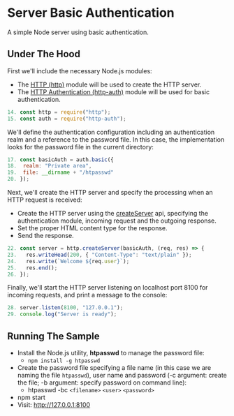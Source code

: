# Server Basic Authentication

A simple Node server using basic authentication.

## Under The Hood

First we'll include the necessary Node.js modules:

- The [HTTP (http)](https://nodejs.org/api/http.html) module will be used to create the HTTP server.
- The [HTTP Authentication (http-auth)](https://www.npmjs.com/package/http-auth) module will be used for basic authentication.

```js
14. const http = require("http");
15. const auth = require("http-auth");
```

We'll define the authentication configuration including an authentication realm and a reference to the password file. In this case, the implementation looks for the password file in the current directory:

```js
17. const basicAuth = auth.basic({
18.  realm: "Private area",
19.  file: __dirname + "/htpasswd"
20. });
```

Next, we'll create the HTTP server and specify the processing when an HTTP request is received:

- Create the HTTP server using the [createServer](https://nodejs.org/api/http.html#http_http_createserver_options_requestlistener) api, specifying the authentication module, incoming request and the outgoing response.
- Set the proper HTML content type for the response.
- Send the response.

```js
22. const server = http.createServer(basicAuth, (req, res) => {
23.   res.writeHead(200, { "Content-Type": "text/plain" });
24.   res.write(`Welcome ${req.user}`);
25.   res.end();
26. });
```

Finally, we'll start the HTTP server listening on localhost port 8100 for incoming requests, and print a message to the console:

```js
28. server.listen(8100, "127.0.0.1");
29. console.log("Server is ready");
```

## Running The Sample

- Install the Node.js utility, **htpasswd** to manage the password file:
  - `npm install -g htpasswd`
- Create the password file specifying a file name (in this case we are naming the file `htpasswd`), user name and password (-c argument: create the file; -b argument: specify password on command line):
  - htpasswd -bc `<filename>` `<user>` `<password>`
- npm start
- Visit: http://127.0.0.1:8100
